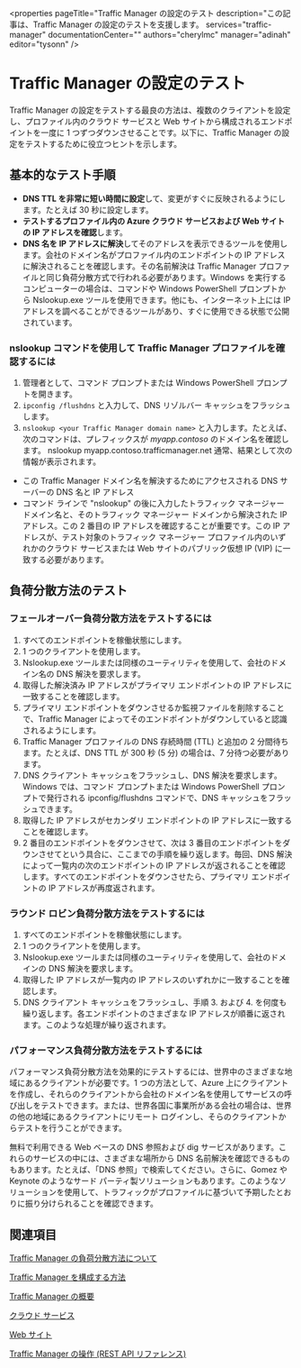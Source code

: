 ﻿<properties 
   pageTitle="Traffic Manager の設定のテスト
   description="この記事は、Traffic Manager の設定のテストを支援します。
   services="traffic-manager"
   documentationCenter=""
   authors="cherylmc"
   manager="adinah"
   editor="tysonn" />
<tags 
   ms.service="traffic-manager"
   ms.devlang="na"
   ms.topic="article"
   ms.tgt_pltfrm="na"
   ms.workload="infrastructure-services"
   ms.date="02/27/2015"
   ms.author="cherylmc" />

# Traffic Manager の設定のテスト

Traffic Manager の設定をテストする最良の方法は、複数のクライアントを設定し、プロファイル内のクラウド サービスと Web サイトから構成されるエンドポイントを一度に 1 つずつダウンさせることです。以下に、Traffic Manager の設定をテストするために役立つヒントを示します。

## 基本的なテスト手順

- **DNS TTL を非常に短い時間に設定**して、変更がすぐに反映されるようにします。たとえば 30 秒に設定します。
- **テストするプロファイル内の Azure クラウド サービスおよび Web サイトの IP アドレスを確認**します。
- **DNS 名を IP アドレスに解決**してそのアドレスを表示できるツールを使用します。会社のドメイン名がプロファイル内のエンドポイントの IP アドレスに解決されることを確認します。その名前解決は Traffic Manager プロファイルと同じ負荷分散方式で行われる必要があります。Windows を実行するコンピューターの場合は、コマンドや Windows PowerShell プロンプトから Nslookup.exe ツールを使用できます。他にも、インターネット上には IP アドレスを調べることができるツールがあり、すぐに使用できる状態で公開されています。

### nslookup コマンドを使用して Traffic Manager プロファイルを確認するには

1. 管理者として、コマンド プロンプトまたは Windows PowerShell プロンプトを開きます。
2.  `ipconfig /flushdns` と入力して、DNS リゾルバー キャッシュをフラッシュします。
3.  `nslookup <your Traffic Manager domain name>` と入力します。たとえば、次のコマンドは、プレフィックスが  *myapp.contoso* のドメイン名を確認します。
    nslookup myapp.contoso.trafficmanager.net
   通常、結果として次の情報が表示されます。
   - この Traffic Manager ドメイン名を解決するためにアクセスされる DNS サーバーの DNS 名と IP アドレス
   - コマンド ラインで "nslookup" の後に入力したトラフィック マネージャー ドメイン名と、そのトラフィック マネージャー ドメインから解決された IP アドレス。この 2 番目の IP アドレスを確認することが重要です。この IP アドレスが、テスト対象のトラフィック マネージャー プロファイル内のいずれかのクラウド サービスまたは Web サイトのパブリック仮想 IP (VIP) に一致する必要があります。

## 負荷分散方法のテスト

### フェールオーバー負荷分散方法をテストするには

1. すべてのエンドポイントを稼働状態にします。
2. 1 つのクライアントを使用します。
3. Nslookup.exe ツールまたは同様のユーティリティを使用して、会社のドメイン名の DNS 解決を要求します。
4. 取得した解決済み IP アドレスがプライマリ エンドポイントの IP アドレスに一致することを確認します。
5. プライマリ エンドポイントをダウンさせるか監視ファイルを削除することで、Traffic Manager によってそのエンドポイントがダウンしていると認識されるようにします。
6. Traffic Manager プロファイルの DNS 存続時間 (TTL) と追加の 2 分間待ちます。たとえば、DNS TTL が 300 秒 (5 分) の場合は、7 分待つ必要があります。
7. DNS クライアント キャッシュをフラッシュし、DNS 解決を要求します。Windows では、コマンド プロンプトまたは Windows PowerShell プロンプトで発行される ipconfig/flushdns コマンドで、DNS キャッシュをフラッシュできます。
8. 取得した IP アドレスがセカンダリ エンドポイントの IP アドレスに一致することを確認します。
9. 2 番目のエンドポイントをダウンさせて、次は 3 番目のエンドポイントをダウンさせてという具合に、ここまでの手順を繰り返します。毎回、DNS 解決によって一覧内の次のエンドポイントの IP アドレスが返されることを確認します。すべてのエンドポイントをダウンさせたら、プライマリ エンドポイントの IP アドレスが再度返されます。

### ラウンド ロビン負荷分散方法をテストするには

1. すべてのエンドポイントを稼働状態にします。
2. 1 つのクライアントを使用します。
3. Nslookup.exe ツールまたは同様のユーティリティを使用して、会社のドメインの DNS 解決を要求します。
4. 取得した IP アドレスが一覧内の IP アドレスのいずれかに一致することを確認します。
5. DNS クライアント キャッシュをフラッシュし、手順 3. および 4. を何度も繰り返します。各エンドポイントのさまざまな IP アドレスが順番に返されます。このような処理が繰り返されます。

### パフォーマンス負荷分散方法をテストするには

パフォーマンス負荷分散方法を効果的にテストするには、世界中のさまざまな地域にあるクライアントが必要です。1 つの方法として、Azure 上にクライアントを作成し、それらのクライアントから会社のドメイン名を使用してサービスの呼び出しをテストできます。または、世界各国に事業所がある会社の場合は、世界の他の地域にあるクライアントにリモート ログインし、そらのクライアントからテストを行うことができます。

無料で利用できる Web ベースの DNS 参照および dig サービスがあります。これらのサービスの中には、さまざまな場所から DNS 名前解決を確認できるものもあります。たとえば、「DNS 参照」で検索してください。さらに、Gomez や Keynote のようなサード パーティ製ソリューションもあります。このようなソリューションを使用して、トラフィックがプロファイルに基づいて予期したとおりに振り分けられることを確認できます。

## 関連項目

[Traffic Manager の負荷分散方法について](traffic-manager-load-balancing-methods.md)

[Traffic Manager を構成する方法](https://msdn.microsoft.com/library/azure/hh744830.aspx)

[Traffic Manager の概要](traffic-manager-overview.md)

[クラウド サービス](http://go.microsoft.com/fwlink/p/?LinkId=314074)

[Web サイト](http://go.microsoft.com/fwlink/p/?LinkId=393327)

[Traffic Manager の操作 (REST API リファレンス)](http://go.microsoft.com/fwlink/?LinkId=313584)


<!--HONumber=49-->